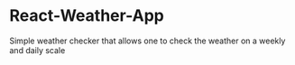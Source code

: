 # React-Weather-App

Simple weather checker that allows one to check the weather on a weekly and daily scale
